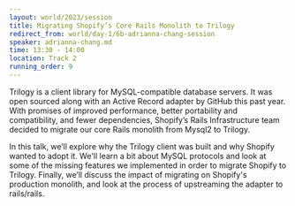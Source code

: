 ```yaml
---
layout: world/2023/session
title: Migrating Shopify’s Core Rails Monolith to Trilogy
redirect_from: world/day-1/6b-adrianna-chang-session
speaker: adrianna-chang.md
time: 13:30 - 14:00
location: Track 2
running_order: 9
---
```


Trilogy is a client library for MySQL-compatible database servers. It was open sourced along with an Active Record adapter by GitHub this past year. With promises of improved performance, better portability and compatibility, and fewer dependencies, Shopify’s Rails Infrastructure team decided to migrate our core Rails monolith from Mysql2 to Trilogy.

In this talk, we’ll explore why the Trilogy client was built and why Shopify wanted to adopt it. We'll learn a bit about MySQL protocols and look at some of the missing features we implemented in order to migrate Shopify to Trilogy. Finally, we’ll discuss the impact of migrating on Shopify's production monolith, and look at the process of upstreaming the adapter to rails/rails.
